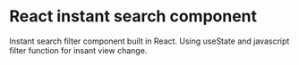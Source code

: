 # React instant search component

Instant search filter component built in React.
Using useState and javascript filter function for insant view change.
